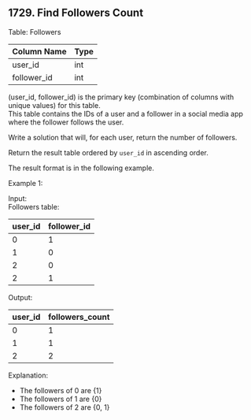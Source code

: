 ## 1729. Find Followers Count

Table: Followers

| Column Name | Type |
|-------------|------|
| user_id     | int  |
| follower_id | int  |

(user_id, follower_id) is the primary key (combination of columns with unique values) for this table.  
This table contains the IDs of a user and a follower in a social media app where the follower follows the user.

Write a solution that will, for each user, return the number of followers.

Return the result table ordered by `user_id` in ascending order.

The result format is in the following example.

Example 1:

Input:  
Followers table:

| user_id | follower_id |
|---------|-------------|
| 0       | 1           |
| 1       | 0           |
| 2       | 0           |
| 2       | 1           |

Output:

| user_id | followers_count |
|---------|-----------------|
| 0       | 1               |
| 1       | 1               |
| 2       | 2               |

Explanation:
- The followers of 0 are {1}
- The followers of 1 are {0}
- The followers of 2 are {0, 1}
